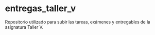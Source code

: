 # entregas_taller_v
Repositorio utilizado para subir las tareas, exámenes y entregables de la asignatura Taller V.
